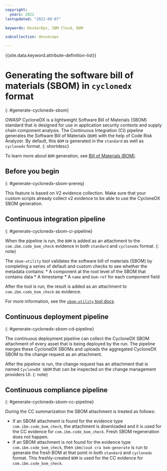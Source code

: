 ```yaml
---
copyright:
  years: 2022
lastupdated: "2022-09-07"

keywords: DevSecOps, IBM Cloud, BOM

subcollection: devsecops

---
```


{{site.data.keyword.attribute-definition-list}}

# Generating the software bill of materials (SBOM) in `cyclonedx` format
{: #generate-cyclonedx-sbom}

OWASP CycloneDX is a lightweight Software Bill of Materials (SBOM) standard that is designed for use in application security contexts and supply chain component analysis. The Continuous Integration (CI) pipeline generates the Software Bill of Materials (`BOM`) with the help of Code Risk Analyzer. By default, this `BOM` is generated in the `standard`  as well as `cyclonedx` format.
{: shortdesc}

To learn more about `BOM` generation, see [Bill of Materials (BOM)](/docs/code-risk-analyzer-cli-plugin?topic=code-risk-analyzer-cli-plugin-cra-cli-plugin#bom-generate-command).

## Before you begin
{: #generate-cyclonedx-sbom-prereq}

This feature is based on V2 evidence collection. Make sure that your custom scripts already collect v2 evidence to be able to use the CycloneDX SBOM generation.

## Continuous integration pipeline
{: #generate-cyclonedx-sbom-ci-pipeline}

When the pipeline is run, the `BOM` is added as an attachment to the `com.ibm.code_bom_check` evidence in both `standard` and `cyclonedx` format.
{: note}

The `sbom-utility` tool validates the software bill of materials (SBOM) by completing a series of default and custom checks to see whether the metadata contains:
    * A component at the root level of the SBOM that contains data
    * A timestamp
    * A `name` and `bom-ref` for each component field
    
After the tool is run, the result is added as an attachment to `com.ibm.code_bom_check` as evidence. 
    
For more information, see the [`sbom-utility` tool docs](https://github.com/CycloneDX/sbom-utility/blob/main/sbom-validation-tests.md). 

## Continuous deployment pipeline
{: #generate-cyclonedx-sbom-cd-pipeline}

The continuous deployment pipeline can collect the CycloneDX SBOM attachment of every asset that is being deployed by the run. The pipeline merges these CycloneDX SBOMs and uploads the aggregated CycloneDX SBOM to the change request as an attachment.

After the pipeline is run, the change request has an attachment that is named `CycloneDX SBOM` that can be inspected on the change management providers UI.
{: note}

## Continuous compliance pipeline
{: #generate-cyclonedx-sbom-cc-pipeline}

During the CC summarization the SBOM attachment is treated as follows:

- If an SBOM attachment is found for the evidence type `com.ibm.code_bom_check`, the attachment is downloaded and it is used for the CC evidence for `com.ibm.code_bom_check`. Fresh SBOM regeneration does not happen.
- If an SBOM attachment is not found for the evidence type `com.ibm.code_bom_check`, then `ibmcloud cra bom-generate` is run to generate the fresh BOM at that point in both `standard` and `cyclonedx` format. This freshly-created `BOM` is used for the CC evidence for `com.ibm.code_bom_check`.
